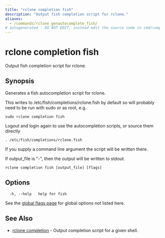 ```yaml
---
title: "rclone completion fish"
description: "Output fish completion script for rclone."
aliases:
  - /commands/rclone_genautocomplete_fish/
# autogenerated - DO NOT EDIT, instead edit the source code in cmd/completion/fish/ and as part of making a release run "make commanddocs"
---
```

# rclone completion fish

Output fish completion script for rclone.

## Synopsis

Generates a fish autocompletion script for rclone.

This writes to /etc/fish/completions/rclone.fish by default so will
probably need to be run with sudo or as root, e.g.

    sudo rclone completion fish

Logout and login again to use the autocompletion scripts, or source
them directly

    . /etc/fish/completions/rclone.fish

If you supply a command line argument the script will be written
there.

If output_file is "-", then the output will be written to stdout.


```
rclone completion fish [output_file] [flags]
```

## Options

```
  -h, --help   help for fish
```

See the [global flags page](/flags/) for global options not listed here.

## See Also

* [rclone completion](/commands/rclone_completion/)	 - Output completion script for a given shell.

